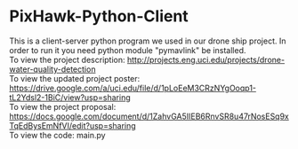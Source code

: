 # PixHawk-Python-Client
This is a client-server python program we used in our drone ship project. In order to run it you need python module "pymavlink" be installed.  
To view the project description: http://projects.eng.uci.edu/projects/drone-water-quality-detection  
To view the updated project poster: https://drive.google.com/a/uci.edu/file/d/1pLoEeM3CRzNYgOoqp1-tL2Ydsl2-1BiC/view?usp=sharing  
To view the project proposal: https://docs.google.com/document/d/1ZahvGA5IIEB6RnvSR8u47rNosESq9xTqEdBysEmNfVI/edit?usp=sharing  
To view the code: main.py  
